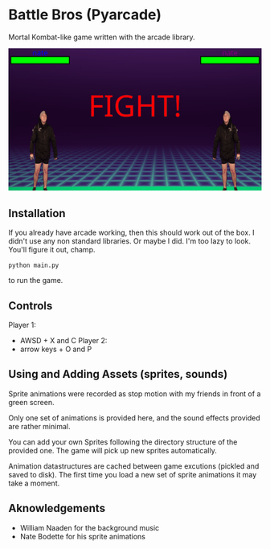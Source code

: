 # Battle Bros (Pyarcade)
Mortal Kombat-like game written with the arcade library.

![There's supposed to be a gif here](./battlebros.gif)



## Installation
If you already have arcade working, then this should work out of the box. I didn't use any non standard libraries. Or maybe I did. I'm too lazy to look. You'll figure it out, champ.

```
python main.py
```
to run the game.

## Controls
Player 1:
* AWSD + X and C
Player 2:
* arrow keys + O and P

## Using and Adding Assets (sprites, sounds)
Sprite animations were recorded as stop motion with my friends in front of a green screen.

Only one set of animations is provided here, and the sound effects provided are rather minimal.

You can add your own Sprites following the directory structure of the provided one. The game will pick up new sprites automatically.

Animation datastructures are cached between game excutions (pickled and saved to disk). The first time you load a new set of sprite animations it may take a moment.


## Aknowledgements
* William Naaden for the background music
* Nate Bodette for his sprite animations
